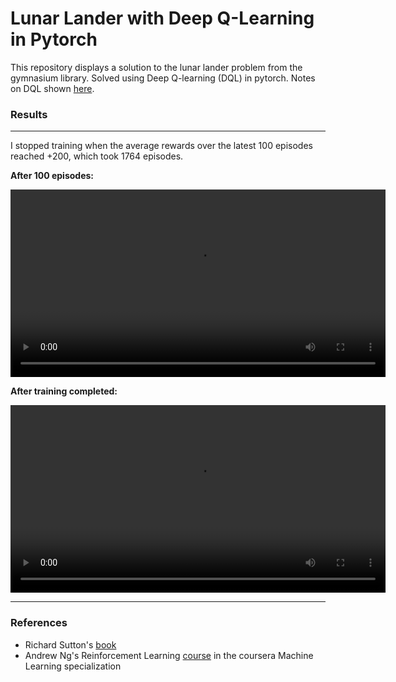 # Lunar Lander with Deep Q-Learning in Pytorch

This repository displays a solution to the lunar lander problem from the gymnasium library. Solved using Deep Q-learning (DQL) in pytorch. Notes on DQL shown [here](notes.md).

### Results 
---

I stopped training when the average rewards over the latest 100 episodes reached +200, which took 1764 episodes. 

**After 100 episodes:**

<div align="center">
    <video src='https://github.com/user-attachments/assets/9d145591-24a9-4a5a-9903-4472dfd4132b' width="600" controls></video>
</div>


**After training completed:**
<div align="center">
    <video src='https://github.com/user-attachments/assets/61fb8fae-1a10-4667-a786-59ac1ab1f505' width="600" controls></video>
</div>

---

### References

* Richard Sutton's [book](http://incompleteideas.net/book/the-book-2nd.html) 
* Andrew Ng's Reinforcement Learning [course](https://www.coursera.org/learn/unsupervised-learning-recommenders-reinforcement-learning?specialization=machine-learning-introduction) in the coursera Machine Learning specialization